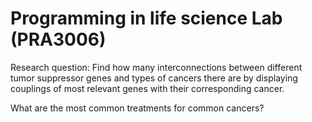 # Programming in life science Lab (PRA3006)

Research question:
Find how many interconnections between different tumor suppressor genes and types of cancers there are by displaying couplings of most relevant genes with their corresponding cancer.

What are the most common treatments for common cancers? 
